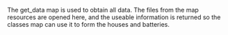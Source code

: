 The get_data map is used to obtain all data.
The files from the map resources are opened here, and the useable information is returned so the classes map can use it to form the houses and batteries.